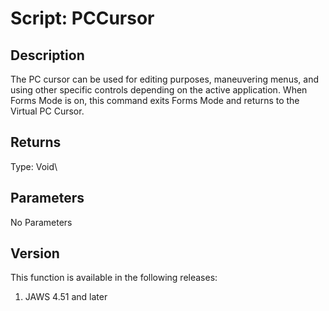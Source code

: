 # Script: PCCursor

## Description

The PC cursor can be used for editing purposes, maneuvering menus, and
using other specific controls depending on the active application. When
Forms Mode is on, this command exits Forms Mode and returns to the
Virtual PC Cursor.

## Returns

Type: Void\

## Parameters

No Parameters

## Version

This function is available in the following releases:

1.  JAWS 4.51 and later
